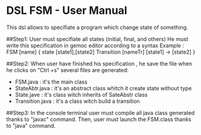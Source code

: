 # DSL FSM - User Manual
This dsl allows to specifiate a program which change state of something.

##Step1:
User must specifiate all states (initial, final, and others)
He must write this specification in gemoc editor according to a syntax
Example : FSM [name] {
  state [state1],[state2]
  Transition [nameTr] [state1] -> [state2]
}

##Step2:
When user have finished his specification , he save the file when he clicks on "Ctrl +s" 
several files are generated:
- FSM.java : it's the main class 
- StateAbtr.java : it's an abstract class whitch it create state without type
- State.jave : it's class witch inherits of SateAbstr class
- Transition.java : it's a class witch build a transition 

##Step3:
In the console terminal user must compile all java class generated thanks to "javac" command.
Then, user must launch the FSM.class thanks to "java" command. 

